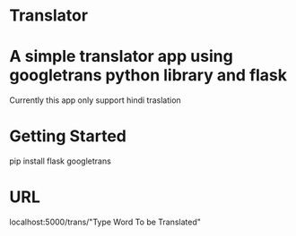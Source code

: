 # Translator

# A simple translator app using googletrans python library and flask

Currently this app only support hindi traslation

# Getting Started

  pip install flask googletrans

# URL
localhost:5000/trans/"Type Word To be Translated"
